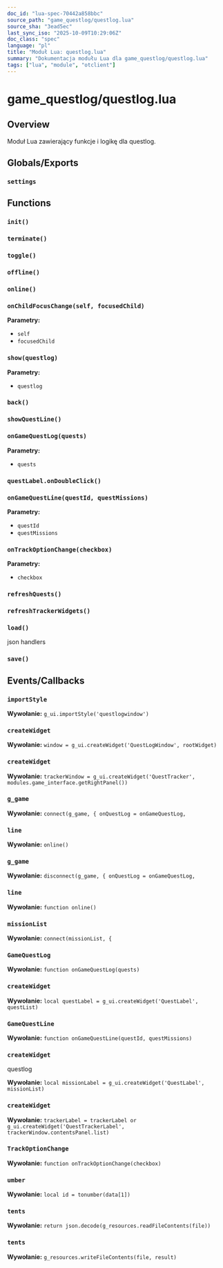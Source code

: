 ```yaml
---
doc_id: "lua-spec-70442a858bbc"
source_path: "game_questlog/questlog.lua"
source_sha: "3ead5ec"
last_sync_iso: "2025-10-09T10:29:06Z"
doc_class: "spec"
language: "pl"
title: "Moduł Lua: questlog.lua"
summary: "Dokumentacja modułu Lua dla game_questlog/questlog.lua"
tags: ["lua", "module", "otclient"]
---
```


# game_questlog/questlog.lua

## Overview

Moduł Lua zawierający funkcje i logikę dla questlog.

## Globals/Exports

### `settings`

## Functions

### `init()`

### `terminate()`

### `toggle()`

### `offline()`

### `online()`

### `onChildFocusChange(self, focusedChild)`

**Parametry:**

- `self`
- `focusedChild`

### `show(questlog)`

**Parametry:**

- `questlog`

### `back()`

### `showQuestLine()`

### `onGameQuestLog(quests)`

**Parametry:**

- `quests`

### `questLabel.onDoubleClick()`

### `onGameQuestLine(questId, questMissions)`

**Parametry:**

- `questId`
- `questMissions`

### `onTrackOptionChange(checkbox)`

**Parametry:**

- `checkbox`

### `refreshQuests()`

### `refreshTrackerWidgets()`

### `load()`

json handlers

### `save()`

## Events/Callbacks

### `importStyle`

**Wywołanie:** `g_ui.importStyle('questlogwindow')`

### `createWidget`

**Wywołanie:** `window = g_ui.createWidget('QuestLogWindow', rootWidget)`

### `createWidget`

**Wywołanie:** `trackerWindow = g_ui.createWidget('QuestTracker', modules.game_interface.getRightPanel())`

### `g_game`

**Wywołanie:** `connect(g_game, { onQuestLog = onGameQuestLog,`

### `line`

**Wywołanie:** `online()`

### `g_game`

**Wywołanie:** `disconnect(g_game, { onQuestLog = onGameQuestLog,`

### `line`

**Wywołanie:** `function online()`

### `missionList`

**Wywołanie:** `connect(missionList, {`

### `GameQuestLog`

**Wywołanie:** `function onGameQuestLog(quests)`

### `createWidget`

**Wywołanie:** `local questLabel = g_ui.createWidget('QuestLabel', questList)`

### `GameQuestLine`

**Wywołanie:** `function onGameQuestLine(questId, questMissions)`

### `createWidget`

questlog

**Wywołanie:** `local missionLabel = g_ui.createWidget('QuestLabel', missionList)`

### `createWidget`

**Wywołanie:** `trackerLabel = trackerLabel or g_ui.createWidget('QuestTrackerLabel', trackerWindow.contentsPanel.list)`

### `TrackOptionChange`

**Wywołanie:** `function onTrackOptionChange(checkbox)`

### `umber`

**Wywołanie:** `local id = tonumber(data[1])`

### `tents`

**Wywołanie:** `return json.decode(g_resources.readFileContents(file))`

### `tents`

**Wywołanie:** `g_resources.writeFileContents(file, result)`
